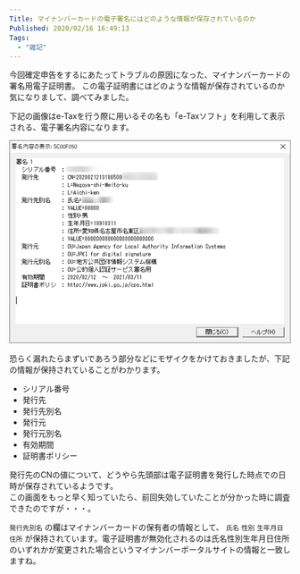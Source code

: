 ```yaml
---
Title: マイナンバーカードの電子署名にはどのような情報が保存されているのか
Published: 2020/02/16 16:49:13
Tags:
  - "雑記"
---
```

今回確定申告をするにあたってトラブルの原因になった、マイナンバーカードの署名用電子証明書。
この電子証明書にはどのような情報が保存されているのか気になりまして、調べてみました。  



下記の画像はe-Taxを行う際に用いるその名も「e-Taxソフト」を利用して表示される、電子署名内容になります。   

![](20200216164418.png) 

恐らく漏れたらまずいであろう部分などにモザイクをかけておきましたが、下記の情報が保持されていることがわかります。  


* シリアル番号  
* 発行先  
* 発行先別名
* 発行元  
* 発行元別名
* 有効期間
* 証明書ポリシー

発行先のCNの値について、どうやら先頭部は電子証明書を発行した時点での日時が保存されているようです。  
この画面をもっと早く知っていたら、前回失効していたことが分かった時に調査できたのですが・・・。  

`発行先別名` の欄はマイナンバーカードの保有者の情報として、 `氏名`  `性別`  `生年月日` `住所` が保持されています。電子証明書が無効化されるのは氏名性別生年月日住所のいずれかが変更された場合というマイナンバーポータルサイトの情報と一致しますね。

